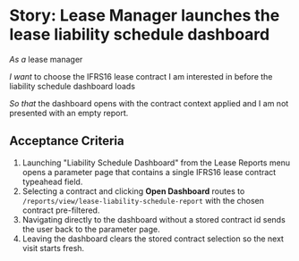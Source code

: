 # Story: Lease Manager launches the lease liability schedule dashboard

*As a* lease manager

*I want* to choose the IFRS16 lease contract I am interested in before the
liability schedule dashboard loads

*So that* the dashboard opens with the contract context applied and I am not
presented with an empty report.

## Acceptance Criteria

1. Launching "Liability Schedule Dashboard" from the Lease Reports menu opens a
   parameter page that contains a single IFRS16 lease contract typeahead field.
2. Selecting a contract and clicking **Open Dashboard** routes to
   `/reports/view/lease-liability-schedule-report` with the chosen contract
   pre-filtered.
3. Navigating directly to the dashboard without a stored contract id sends the
   user back to the parameter page.
4. Leaving the dashboard clears the stored contract selection so the next visit
   starts fresh.
